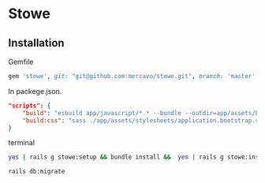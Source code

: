 # Stowe
## Installation

Gemfile
```ruby
gem 'stowe', git: "git@github.com:mercavo/stowe.git", branch: 'master'
```
In packege.json.
```json
"scripts": {
    "build": "esbuild app/javascript/*.* --bundle --outdir=app/assets/builds",
    "build:css": "sass ./app/assets/stylesheets/application.bootstrap.scss ./app/assets/builds/application.css --no-source-map --load-path=node_modules"
}
```

terminal
```sh
yes | rails g stowe:setup && bundle install &&  yes | rails g stowe:install && yes | rails g stowe:account && yes | rails g stowe:admin && yes | rails g stowe:pay && yes | rails g stowe:support
```

```
rails db:migrate
```



